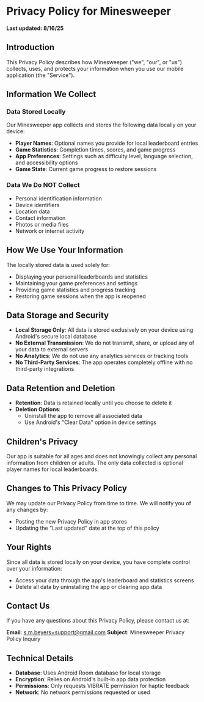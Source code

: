 # Privacy Policy for Minesweeper

**Last updated: 8/16/25**

## Introduction

This Privacy Policy describes how Minesweeper ("we", "our", or "us") collects, uses, and protects your information when you use our mobile application (the "Service").

## Information We Collect

### Data Stored Locally
Our Minesweeper app collects and stores the following data locally on your device:

- **Player Names**: Optional names you provide for local leaderboard entries
- **Game Statistics**: Completion times, scores, and game progress
- **App Preferences**: Settings such as difficulty level, language selection, and accessibility options
- **Game State**: Current game progress to restore sessions

### Data We Do NOT Collect
- Personal identification information
- Device identifiers
- Location data
- Contact information
- Photos or media files
- Network or internet activity

## How We Use Your Information

The locally stored data is used solely for:

- Displaying your personal leaderboards and statistics
- Maintaining your game preferences and settings
- Providing game statistics and progress tracking
- Restoring game sessions when the app is reopened

## Data Storage and Security

- **Local Storage Only**: All data is stored exclusively on your device using Android's secure local database
- **No External Transmission**: We do not transmit, share, or upload any of your data to external servers
- **No Analytics**: We do not use any analytics services or tracking tools
- **No Third-Party Services**: The app operates completely offline with no third-party integrations

## Data Retention and Deletion

- **Retention**: Data is retained locally until you choose to delete it
- **Deletion Options**:
  - Uninstall the app to remove all associated data
  - Use Android's "Clear Data" option in device settings

## Children's Privacy

Our app is suitable for all ages and does not knowingly collect any personal information from children or adults. The only data collected is optional player names for local leaderboards.

## Changes to This Privacy Policy

We may update our Privacy Policy from time to time. We will notify you of any changes by:
- Posting the new Privacy Policy in app stores
- Updating the "Last updated" date at the top of this policy

## Your Rights

Since all data is stored locally on your device, you have complete control over your information:
- Access your data through the app's leaderboard and statistics screens
- Delete all data by uninstalling the app or clearing app data

## Contact Us

If you have any questions about this Privacy Policy, please contact us at:

**Email**: s.m.beyers+support@gmail.com
**Subject**: Minesweeper Privacy Policy Inquiry

## Technical Details

- **Database**: Uses Android Room database for local storage
- **Encryption**: Relies on Android's built-in app data protection
- **Permissions**: Only requests VIBRATE permission for haptic feedback
- **Network**: No network permissions requested or used
